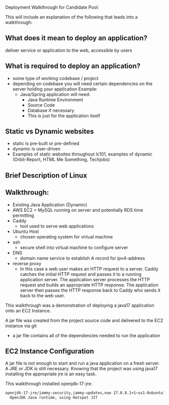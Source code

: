 Deployment Walkthrough for Candidate Pool:

This will include an explanation of the following that leads into a walkthrough:

## What does it mean to deploy an application?

deliver service or application to the web, accessible by users

## What is required to deploy an application?

- some type of working codebase / project
- depending on codebase you will need certain dependencies on the server holding your application
Example:
  - Java/Spring application will need:
    - Java Runtime Environment
    - Source Code
    - Database if necessary
    - This is just for the application itself

## Static vs Dynamic websites

- static is pre-built or pre-defined
- dynamic is user-driven
- Examples of static websites throughout lc101, examples of dynamic (Orbit-Report, HTML Me Something, Techjobs)

## Brief Description of Linux

## Walkthrough:
- Existing Java Application (Dynamic)
- AWS EC2 + MySQL running on server and potentially RDS time permitting
- Caddy
	- tool used to serve web applications
- Ubuntu Host
	- chosen operating system for virtual machine
- ssh
	- secure shell into virtual machine to configure server
- DNS
	- domain name service to establish A record for ipv4-address
- reverse proxy
	- In this case a web user makes an HTTP request to a server. Caddy catches the initial HTTP request and passes it to a running application server. The application server processes the HTTP request and builds an appropriate HTTP response. The application server then passes the HTTP response back to Caddy who sends it back to the web user.

This walkthrough was a demonstration of deploying a java17 application onto an EC2 Instance.

A jar file was created from the project source code and delivered to the EC2 instance via git
  - a jar file contains all of the dependencies needed to run the application

## EC2 Instance Configuration

A jar file is not enough to start and run a java application on a fresh server. A JRE or JDK is still necessary. Knowing that the project was using java17 installing the appropriate jre is an easy task.

This walkthrough installed openjdk-17-jre:

```bash
openjdk-17-jre/jammy-security,jammy-updates,now 17.0.8.1+1~us1-0ubuntu1~22.04 amd64 [installed,automatic]
  OpenJDK Java runtime, using Hotspot JIT
```


